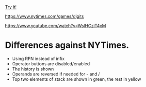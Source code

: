 [Try it!](https://christernilsson.github.io/2023/021-NYT-Digits-RPN)

https://www.nytimes.com/games/digits

https://www.youtube.com/watch?v=WslHCziT4xM

# Differences against NYTimes.

* Using RPN instead of infix
* Operator buttons are disabled/enabled
* The history is shown
* Operands are reversed if needed for - and /
* Top two elements of stack are shown in green, the rest in yellow